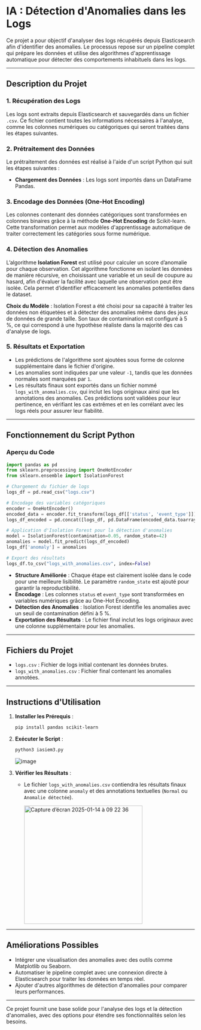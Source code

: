 # IA : Détection d'Anomalies dans les Logs

Ce projet a pour objectif d'analyser des logs récupérés depuis Elasticsearch afin d'identifier des anomalies. Le processus repose sur un pipeline complet qui prépare les données et utilise des algorithmes d'apprentissage automatique pour détecter des comportements inhabituels dans les logs.

---

## Description du Projet

### 1. **Récupération des Logs**
Les logs sont extraits depuis Elasticsearch et sauvegardés dans un fichier `.csv`. Ce fichier contient toutes les informations nécessaires à l'analyse, comme les colonnes numériques ou catégoriques qui seront traitées dans les étapes suivantes.

### 2. **Prétraitement des Données**
Le prétraitement des données est réalisé à l'aide d'un script Python qui suit les étapes suivantes :

- **Chargement des Données** : Les logs sont importés dans un DataFrame Pandas.

### 3. **Encodage des Données (One-Hot Encoding)**
Les colonnes contenant des données catégoriques sont transformées en colonnes binaires grâce à la méthode **One-Hot Encoding** de Scikit-learn. Cette transformation permet aux modèles d'apprentissage automatique de traiter correctement les catégories sous forme numérique.

### 4. **Détection des Anomalies**
L’algorithme **Isolation Forest** est utilisé pour calculer un score d’anomalie pour chaque observation. Cet algorithme fonctionne en isolant les données de manière récursive, en choisissant une variable et un seuil de coupure au hasard, afin d'évaluer la facilité avec laquelle une observation peut être isolée. Cela permet d’identifier efficacement les anomalies potentielles dans le dataset.

**Choix du Modèle** : Isolation Forest a été choisi pour sa capacité à traiter les données non étiquetées et à détecter des anomalies même dans des jeux de données de grande taille. Son taux de contamination est configuré à 5 %, ce qui correspond à une hypothèse réaliste dans la majorité des cas d'analyse de logs.

### 5. **Résultats et Exportation**
- Les prédictions de l'algorithme sont ajoutées sous forme de colonne supplémentaire dans le fichier d'origine.
- Les anomalies sont indiquées par une valeur `-1`, tandis que les données normales sont marquées par `1`.
- Les résultats finaux sont exportés dans un fichier nommé `logs_with_anomalies.csv`, qui inclut les logs originaux ainsi que les annotations des anomalies. Ces prédictions sont validées pour leur pertinence, en vérifiant les cas extrêmes et en les corrélant avec les logs réels pour assurer leur fiabilité.

---

## Fonctionnement du Script Python

### Aperçu du Code

```python
import pandas as pd
from sklearn.preprocessing import OneHotEncoder
from sklearn.ensemble import IsolationForest

# Chargement du fichier de logs
logs_df = pd.read_csv("logs.csv")

# Encodage des variables catégoriques
encoder = OneHotEncoder()
encoded_data = encoder.fit_transform(logs_df[['status', 'event_type']])
logs_df_encoded = pd.concat([logs_df, pd.DataFrame(encoded_data.toarray())], axis=1)

# Application d'Isolation Forest pour la détection d'anomalies
model = IsolationForest(contamination=0.05, random_state=42)
anomalies = model.fit_predict(logs_df_encoded)
logs_df['anomaly'] = anomalies

# Export des résultats
logs_df.to_csv("logs_with_anomalies.csv", index=False)
```

- **Structure Améliorée** : Chaque étape est clairement isolée dans le code pour une meilleure lisibilité. Le paramètre `random_state` est ajouté pour garantir la reproductibilité.
- **Encodage** : Les colonnes `status` et `event_type` sont transformées en variables numériques grâce au One-Hot Encoding.
- **Détection des Anomalies** : Isolation Forest identifie les anomalies avec un seuil de contamination défini à 5 %.
- **Exportation des Résultats** : Le fichier final inclut les logs originaux avec une colonne supplémentaire pour les anomalies.

---

## Fichiers du Projet

- `logs.csv` : Fichier de logs initial contenant les données brutes.
- `logs_with_anomalies.csv` : Fichier final contenant les anomalies annotées.

---

## Instructions d'Utilisation

1. **Installer les Prérequis** :
   ```bash
   pip install pandas scikit-learn
   ```

2. **Exécuter le Script** :
   ```bash
   python3 iasiem3.py
   ```

   ![image](https://github.com/user-attachments/assets/69ba2d15-3700-4746-9f9c-d7730a7ef8bf)

3. **Vérifier les Résultats** :
   - Le fichier `logs_with_anomalies.csv` contiendra les résultats finaux avec une colonne `anomaly` et des annotations textuelles (`Normal` ou `Anomalie détectée`).

     <img width="316" alt="Capture d’écran 2025-01-14 à 09 22 36" src="https://github.com/user-attachments/assets/5f18be9a-7896-4a8d-a0d0-0023beeb8cca" />

---

## Améliorations Possibles

- Intégrer une visualisation des anomalies avec des outils comme Matplotlib ou Seaborn.
- Automatiser le pipeline complet avec une connexion directe à Elasticsearch pour traiter les données en temps réel.
- Ajouter d'autres algorithmes de détection d'anomalies pour comparer leurs performances.

---

Ce projet fournit une base solide pour l'analyse des logs et la détection d'anomalies, avec des options pour étendre ses fonctionnalités selon les besoins.
